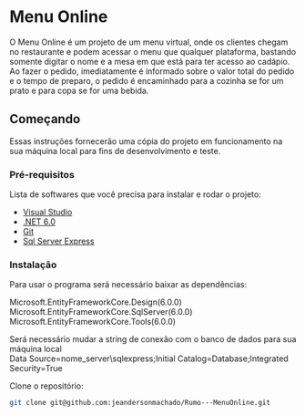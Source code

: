 # Menu Online

O Menu Online é um projeto de um menu virtual, onde os clientes chegam no restaurante e podem acessar o menu que qualquer plataforma, bastando somente digitar o nome e a mesa em que está para ter acesso ao cadápio.<br>
 Ao fazer o pedido, imediatamente é informado sobre o valor total do pedido e o tempo de preparo, o pedido é encaminhado para a cozinha se for um prato e para copa se for uma bebida.

## Começando

Essas instruções fornecerão uma cópia do projeto em funcionamento na sua máquina local para fins de desenvolvimento e teste.

### Pré-requisitos

Lista de softwares que você precisa para instalar e rodar o projeto:

- [Visual Studio](https://visualstudio.microsoft.com/)
- [.NET 6.0](https://dotnet.microsoft.com/en-us/download/dotnet/6.0)
- [Git](https://git-scm.com/)
- [Sql Server Express](https://www.microsoft.com/en-us/sql-server/sql-server-downloads)

### Instalação

Para usar o programa será necessário baixar as dependências:

Microsoft.EntityFrameworkCore.Design(6.0.0)<br>
Microsoft.EntityFrameworkCore.SqlServer(6.0.0)<br>
Microsoft.EntityFrameworkCore.Tools(6.0.0)

Será necessário mudar a string de conexão com o banco de dados para sua máquina local<br>
Data Source=nome_server\\sqlexpress;Initial Catalog=Database;Integrated Security=True

Clone o repositório:

   ```bash
   git clone git@github.com:jeandersonmachado/Rumo---MenuOnline.git
